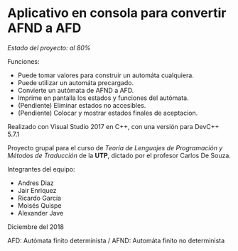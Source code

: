 # Aplicativo en consola para convertir AFND a AFD

*Estado del proyecto: al 80%*

Funciones:
- Puede tomar valores para construir un automáta cualquiera.
- Puede utilizar un automáta precargado.
- Convierte un autómata de AFND a AFD.
- Imprime en pantalla los estados y funciones del autómata.
- (Pendiente) Eliminar estados no accesibles.
- (Pendiente) Colocar y mostrar estados finales de aceptacion.

Realizado con Visual Studio 2017 en C++, con una versión para DevC++ 5.7.1

Proyecto grupal para el curso de *Teoría de Lenguajes de Programación y Métodos de Traducción* de la **UTP**, dictado por el profesor Carlos De Souza.

Integrantes del equipo:

- Andres Diaz
- Jair Enriquez
- Ricardo García
- Moisés Quispe
- Alexander Jave

Diciembre del 2018

AFD: Autómata finito determinista / AFND: Automáta finito no determinista
